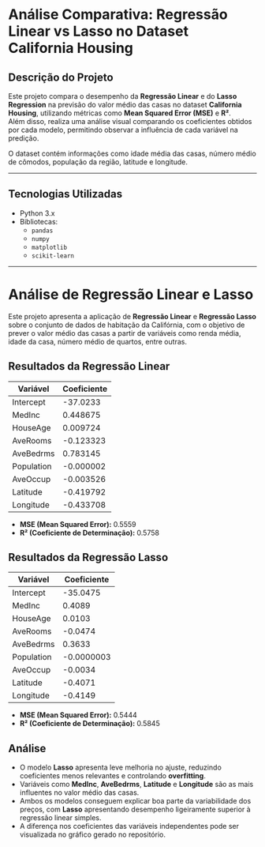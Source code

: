 # Análise Comparativa: Regressão Linear vs Lasso no Dataset California Housing

## Descrição do Projeto
Este projeto compara o desempenho da **Regressão Linear** e do **Lasso Regression** na previsão do valor médio das casas no dataset **California Housing**, utilizando métricas como **Mean Squared Error (MSE)** e **R²**.  
Além disso, realiza uma análise visual comparando os coeficientes obtidos por cada modelo, permitindo observar a influência de cada variável na predição.

O dataset contém informações como idade média das casas, número médio de cômodos, população da região, latitude e longitude.


---

## Tecnologias Utilizadas
- Python 3.x  
- Bibliotecas:
  - `pandas`
  - `numpy`
  - `matplotlib`
  - `scikit-learn`

---

# Análise de Regressão Linear e Lasso

Este projeto apresenta a aplicação de **Regressão Linear** e **Regressão Lasso** sobre o conjunto de dados de habitação da Califórnia, com o objetivo de prever o valor médio das casas a partir de variáveis como renda média, idade da casa, número médio de quartos, entre outras.

## Resultados da Regressão Linear

| Variável     | Coeficiente   |
|-------------|--------------|
| Intercept   | -37.0233     |
| MedInc      | 0.448675     |
| HouseAge    | 0.009724     |
| AveRooms    | -0.123323    |
| AveBedrms   | 0.783145     |
| Population  | -0.000002    |
| AveOccup    | -0.003526    |
| Latitude    | -0.419792    |
| Longitude   | -0.433708    |

- **MSE (Mean Squared Error):** 0.5559  
- **R² (Coeficiente de Determinação):** 0.5758  

## Resultados da Regressão Lasso

| Variável     | Coeficiente   |
|-------------|--------------|
| Intercept   | -35.0475     |
| MedInc      | 0.4089       |
| HouseAge    | 0.0103       |
| AveRooms    | -0.0474      |
| AveBedrms   | 0.3633       |
| Population  | -0.0000003   |
| AveOccup    | -0.0034      |
| Latitude    | -0.4071      |
| Longitude   | -0.4149      |

- **MSE (Mean Squared Error):** 0.5444  
- **R² (Coeficiente de Determinação):** 0.5845  

## Análise

- O modelo **Lasso** apresenta leve melhoria no ajuste, reduzindo coeficientes menos relevantes e controlando **overfitting**.  
- Variáveis como **MedInc**, **AveBedrms**, **Latitude** e **Longitude** são as mais influentes no valor médio das casas.  
- Ambos os modelos conseguem explicar boa parte da variabilidade dos preços, com **Lasso** apresentando desempenho ligeiramente superior à regressão linear simples.  
- A diferença nos coeficientes das variáveis independentes pode ser visualizada no gráfico gerado no repositório.
